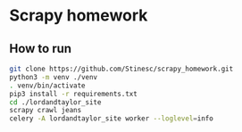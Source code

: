 # Scrapy homework
## How to run
```bash
git clone https://github.com/Stinesc/scrapy_homework.git
python3 -m venv ./venv
. venv/bin/activate
pip3 install -r requirements.txt
cd ./lordandtaylor_site
scrapy crawl jeans
celery -A lordandtaylor_site worker --loglevel=info
```
